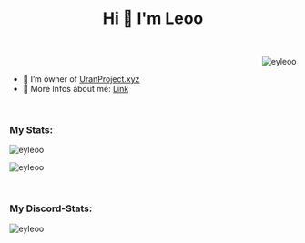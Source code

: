 <h1 align="center">Hi 👋 I'm Leoo</h1>
<p align="right" style="margin-top: 50px;"> <img src="https://komarev.com/ghpvc/?username=eyleoo&label=Profile%20views&color=0e75b6&style=plastic" alt="eyleoo" /> </p>

- 🔭 I’m owner of [UranProject.xyz](https://uranproject.xyz/)
- 🔭 More Infos about me: [Link](https://leoo.systems)

<br>

<h3 align="left">My Stats: </h3>
<p><img align="center" src="https://github-readme-stats.vercel.app/api/top-langs?username=eyleoo&show_icons=true&theme=tokyonight&locale=en&layout=compact" alt="eyleoo" /></p>

<p><img align="center" src="https://github-readme-stats.vercel.app/api?username=eyleoo&show_icons=true&theme=tokyonight&locale=en" alt="eyleoo" /></p>

<br>

<h3 align="left">My Discord-Stats: </h3>
<p><img align="center" src="https://lanyard-profile-readme.vercel.app/api/351661012627226625" alt="eyleoo" /></p>

<br>

